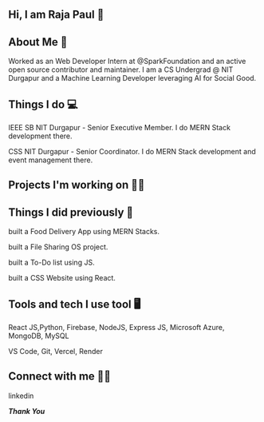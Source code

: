 ## Hi, I am Raja Paul 👋
## About Me 🚀
Worked as an Web Developer Intern at @SparkFoundation and an active open source contributor and maintainer. I am a CS Undergrad @ NIT Durgapur and a Machine Learning Developer leveraging AI for Social Good.

## Things I do 💻
IEEE SB NIT Durgapur - Senior Executive Member. I do MERN Stack development there.

CSS NIT Durgapur - Senior Coordinator. I do MERN Stack development and event management there.

## Projects I'm working on 👨‍💻

## Things I did previously 🔎
built a Food Delivery App using MERN Stacks.

built a File Sharing OS project.

built a To-Do list using JS.

built a CSS Website using React.

## Tools and tech I use tool 🖥
React JS,Python, Firebase, NodeJS, Express JS, Microsoft Azure, MongoDB, MySQL

VS Code, Git, Vercel, Render
## Connect with me 👨‍🚀
linkedin 

*****Thank You*****
